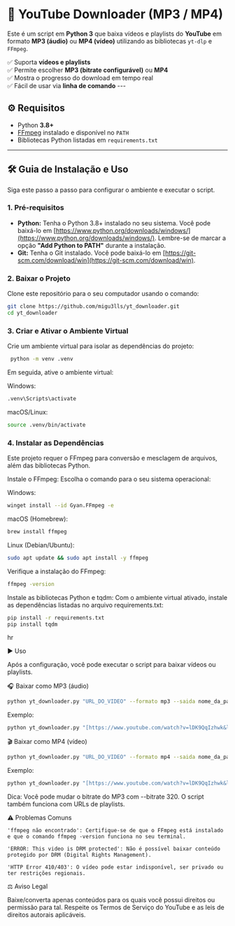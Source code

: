 # 🎵 YouTube Downloader (MP3 / MP4)

Este é um script em **Python 3** que baixa vídeos e playlists do **YouTube** em formato **MP3 (áudio)** ou **MP4 (vídeo)** utilizando as bibliotecas `yt-dlp` e `FFmpeg`.

✅ Suporta **vídeos e playlists** </br>
✅ Permite escolher **MP3 (bitrate configurável)** ou **MP4** </br>
✅ Mostra o progresso do download em tempo real  </br>
✅ Fácil de usar via **linha de comando** ---

## ⚙️ Requisitos

- Python **3.8+**
- [FFmpeg](https://ffmpeg.org/download.html) instalado e disponível no `PATH`
- Bibliotecas Python listadas em `requirements.txt`

---

## 🛠️ Guia de Instalação e Uso

Siga este passo a passo para configurar o ambiente e executar o script.

### 1. Pré-requisitos

* **Python:** Tenha o Python 3.8+ instalado no seu sistema. Você pode baixá-lo em [https://www.python.org/downloads/windows/](https://www.python.org/downloads/windows/). Lembre-se de marcar a opção **"Add Python to PATH"** durante a instalação.
* **Git:** Tenha o Git instalado. Você pode baixá-lo em [https://git-scm.com/download/win](https://git-scm.com/download/win).

### 2. Baixar o Projeto

Clone este repositório para o seu computador usando o comando:
```bash
git clone https://github.com/migu3lls/yt_downloader.git
cd yt_downloader
```

### 3. Criar e Ativar o Ambiente Virtual

Crie um ambiente virtual para isolar as dependências do projeto:
 ```bash 
  python -m venv .venv
 ```

Em seguida, ative o ambiente virtual:

Windows:
  ```bash 
  .venv\Scripts\activate
  ```

macOS/Linux:
 ```bash 
 source .venv/bin/activate
 ```

### 4. Instalar as Dependências

Este projeto requer o FFmpeg para conversão e mesclagem de arquivos, além das bibliotecas Python.

Instale o FFmpeg:
Escolha o comando para o seu sistema operacional:

Windows:
```bash 
winget install --id Gyan.FFmpeg -e
```

macOS (Homebrew):

```bash 
brew install ffmpeg
```

Linux (Debian/Ubuntu):
```bash 
sudo apt update && sudo apt install -y ffmpeg
```    

Verifique a instalação do FFmpeg:
```bash 
ffmpeg -version
``` 

Instale as bibliotecas Python e tqdm:
Com o ambiente virtual ativado, instale as dependências listadas no arquivo requirements.txt:
```bash 
pip install -r requirements.txt
pip install tqdm
```
 
hr

▶️ Uso

Após a configuração, você pode executar o script para baixar vídeos ou playlists.

🎧 Baixar como MP3 (áudio)

```bash 
python yt_downloader.py "URL_DO_VIDEO" --formato mp3 --saida nome_da_pasta
``` 

Exemplo:
```bash 
python yt_downloader.py "[https://www.youtube.com/watch?v=lDK9QqIzhwk&list=PLVQ7g3e6O27cH8KG9mktLWH8zcqiwTntP&ab_channel=BonJoviVEVO](https://www.youtube.com/watch?v=lDK9QqIzhwk&list=PLVQ7g3e6O27cH8KG9mktLWH8zcqiwTntP&ab_channel=BonJoviVEVO)" -f mp3 -o musics
``` 


🎬 Baixar como MP4 (vídeo)

```bash 
python yt_downloader.py "URL_DO_VIDEO" --formato mp4 --saida nome_da_pasta
``` 

Exemplo:
```bash 
python yt_downloader.py "[https://www.youtube.com/watch?v=lDK9QqIzhwk&list=PLVQ7g3e6O27cH8KG9mktLWH8zcqiwTntP&ab_channel=BonJoviVEVO](https://www.youtube.com/watch?v=lDK9QqIzhwk&list=PLVQ7g3e6O27cH8KG9mktLWH8zcqiwTntP&ab_channel=BonJoviVEVO)" -f mp4 -o videos
``` 

Dica: Você pode mudar o bitrate do MP3 com --bitrate 320. O script também funciona com URLs de playlists.

⚠️ Problemas Comuns

    'ffmpeg não encontrado': Certifique-se de que o FFmpeg está instalado e que o comando ffmpeg -version funciona no seu terminal.

    'ERROR: This video is DRM protected': Não é possível baixar conteúdo protegido por DRM (Digital Rights Management).

    'HTTP Error 410/403': O vídeo pode estar indisponível, ser privado ou ter restrições regionais.

⚖️ Aviso Legal

Baixe/converta apenas conteúdos para os quais você possui direitos ou permissão para tal. Respeite os Termos de Serviço do YouTube e as leis de direitos autorais aplicáveis.

